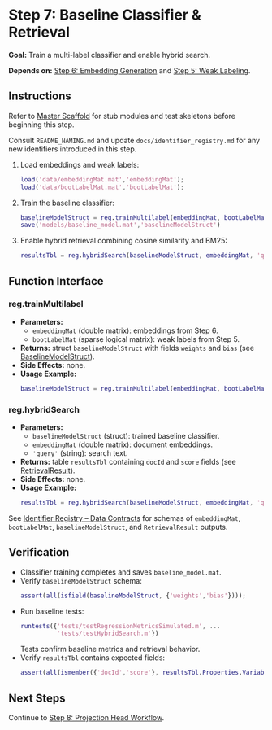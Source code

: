 # Step 7: Baseline Classifier & Retrieval

**Goal:** Train a multi-label classifier and enable hybrid search.

**Depends on:** [Step 6: Embedding Generation](step06_embedding_generation.md) and [Step 5: Weak Labeling](step05_weak_labeling.md).

## Instructions
Refer to [Master Scaffold](master_scaffold.md) for stub modules and test skeletons before beginning this step.

Consult `README_NAMING.md` and update `docs/identifier_registry.md` for any new identifiers introduced in this step.

1. Load embeddings and weak labels:
   ```matlab
   load('data/embeddingMat.mat','embeddingMat');
   load('data/bootLabelMat.mat','bootLabelMat');
   ```
2. Train the baseline classifier:
   ```matlab
   baselineModelStruct = reg.trainMultilabel(embeddingMat, bootLabelMat);
   save('models/baseline_model.mat','baselineModelStruct')
   ```
3. Enable hybrid retrieval combining cosine similarity and BM25:
   ```matlab
   resultsTbl = reg.hybridSearch(baselineModelStruct, embeddingMat, 'query', 'sample text');
   ```

## Function Interface

### reg.trainMultilabel
- **Parameters:**
  - `embeddingMat` (double matrix): embeddings from Step 6.
  - `bootLabelMat` (sparse logical matrix): weak labels from Step 5.
- **Returns:** struct `baselineModelStruct` with fields `weights` and `bias` (see [BaselineModelStruct](identifier_registry.md#baselinemodelstruct)).
- **Side Effects:** none.
- **Usage Example:**
  ```matlab
  baselineModelStruct = reg.trainMultilabel(embeddingMat, bootLabelMat);
  ```

### reg.hybridSearch
- **Parameters:**
  - `baselineModelStruct` (struct): trained baseline classifier.
  - `embeddingMat` (double matrix): document embeddings.
  - `'query'` (string): search text.
- **Returns:** table `resultsTbl` containing `docId` and `score` fields (see [RetrievalResult](identifier_registry.md#retrievalresult)).
- **Side Effects:** none.
- **Usage Example:**
  ```matlab
  resultsTbl = reg.hybridSearch(baselineModelStruct, embeddingMat, 'query', 'example');
  ```

See [Identifier Registry – Data Contracts](identifier_registry.md#data-contracts) for schemas of `embeddingMat`, `bootLabelMat`, `baselineModelStruct`, and `RetrievalResult` outputs.

## Verification
- Classifier training completes and saves `baseline_model.mat`.
- Verify `baselineModelStruct` schema:
  ```matlab
  assert(all(isfield(baselineModelStruct, {'weights','bias'})));
  ```
- Run baseline tests:
  ```matlab
  runtests({'tests/testRegressionMetricsSimulated.m', ...
            'tests/testHybridSearch.m'})
  ```
  Tests confirm baseline metrics and retrieval behavior.
- Verify `resultsTbl` contains expected fields:
  ```matlab
  assert(all(ismember({'docId','score'}, resultsTbl.Properties.VariableNames)));
  ```

## Next Steps
Continue to [Step 8: Projection Head Workflow](step08_projection_head.md).
